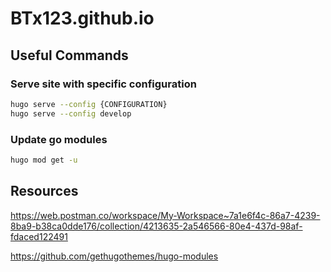 # BTx123.github.io

## Useful Commands

### Serve site with specific configuration

```bash
hugo serve --config {CONFIGURATION}
hugo serve --config develop
```

### Update go modules

```bash
hugo mod get -u
```


## Resources

https://web.postman.co/workspace/My-Workspace~7a1e6f4c-86a7-4239-8ba9-b38ca0dde176/collection/4213635-2a546566-80e4-437d-98af-fdaced122491

https://github.com/gethugothemes/hugo-modules
